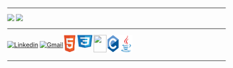 <hr>

<div>
<img height="180em" src="https://github-readme-stats.vercel.app/api?username=gean12390&show_icons=true&layout=compact&theme=transparent&bg_color=0d1117&border_color=00a8ff&locale=pt-br&rank_icon=github">
<img height="180em" src="https://github-readme-stats.vercel.app/api/top-langs/?username=gean12390&layout=compact&theme=transparent&bg_color=0d1117&border_color=00a8ff&locale=pt-br">
</div>

<hr>

<div style=" display: flex;">

  [![Linkedin](https://img.shields.io/badge/LinkedIn-0077B5?style=for-the-badge&logo=linkedin&logoColor=white)](https://www.linkedin.com/in/g-pascuotte)
  [![Gmail](https://img.shields.io/badge/Gmail-D14836?style=for-the-badge&logo=gmail&logoColor=white)](mailto:giovannipascuotte21@gmail.com)
   
  <img align="center" height="40" width="30" src="https://raw.githubusercontent.com/devicons/devicon/ca28c779441053191ff11710fe24a9e6c23690d6/icons/html5/html5-original.svg"/>
  <img align="center" height="30" width="40" src="https://raw.githubusercontent.com/devicons/devicon/master/icons/css3/css3-original.svg">
  <img align="center" height="40" width="30" src="https://cdn.jsdelivr.net/gh/devicons/devicon@latest/icons/javascript/javascript-original.svg"/>
  <img align="center" height="40" width="30" src="https://raw.githubusercontent.com/devicons/devicon/ca28c779441053191ff11710fe24a9e6c23690d6/icons/c/c-original.svg"/>
  <img align="center" height="40" width="30" src="https://raw.githubusercontent.com/devicons/devicon/ca28c779441053191ff11710fe24a9e6c23690d6/icons/java/java-original.svg"/>
</div>
<hr>

